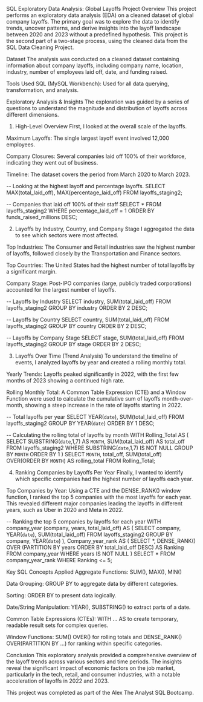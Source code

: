 SQL Exploratory Data Analysis: Global Layoffs
Project Overview
This project performs an exploratory data analysis (EDA) on a cleaned dataset of global company layoffs. The primary goal was to explore the data to identify trends, uncover patterns, and derive insights into the layoff landscape between 2020 and 2023 without a predefined hypothesis. This project is the second part of a two-stage process, using the cleaned data from the SQL Data Cleaning Project.

Dataset
The analysis was conducted on a cleaned dataset containing information about company layoffs, including company name, location, industry, number of employees laid off, date, and funding raised.

Tools Used
SQL (MySQL Workbench): Used for all data querying, transformation, and analysis.

Exploratory Analysis & Insights
The exploration was guided by a series of questions to understand the magnitude and distribution of layoffs across different dimensions.

1. High-Level Overview
First, I looked at the overall scale of the layoffs.

Maximum Layoffs: The single largest layoff event involved 12,000 employees.

Company Closures: Several companies laid off 100% of their workforce, indicating they went out of business.

Timeline: The dataset covers the period from March 2020 to March 2023.

-- Looking at the highest layoff and percentage layoffs.
SELECT MAX(total_laid_off), MAX(percentage_laid_off)
FROM layoffs_staging2;

-- Companies that laid off 100% of their staff
SELECT *
FROM layoffs_staging2
WHERE percentage_laid_off = 1
ORDER BY funds_raised_millions DESC;

2. Layoffs by Industry, Country, and Company Stage
I aggregated the data to see which sectors were most affected.

Top Industries: The Consumer and Retail industries saw the highest number of layoffs, followed closely by the Transportation and Finance sectors.

Top Countries: The United States had the highest number of total layoffs by a significant margin.

Company Stage: Post-IPO companies (large, publicly traded corporations) accounted for the largest number of layoffs.

-- Layoffs by Industry
SELECT industry, SUM(total_laid_off)
FROM layoffs_staging2
GROUP BY industry
ORDER BY 2 DESC;

-- Layoffs by Country
SELECT country, SUM(total_laid_off)
FROM layoffs_staging2
GROUP BY country
ORDER BY 2 DESC;

-- Layoffs by Company Stage
SELECT stage, SUM(total_laid_off)
FROM layoffs_staging2
GROUP BY stage
ORDER BY 2 DESC;

3. Layoffs Over Time (Trend Analysis)
To understand the timeline of events, I analyzed layoffs by year and created a rolling monthly total.

Yearly Trends: Layoffs peaked significantly in 2022, with the first few months of 2023 showing a continued high rate.

Rolling Monthly Total: A Common Table Expression (CTE) and a Window Function were used to calculate the cumulative sum of layoffs month-over-month, showing a steep increase in the rate of layoffs starting in 2022.

-- Total layoffs per year
SELECT YEAR(`date`), SUM(total_laid_off)
FROM layoffs_staging2
GROUP BY YEAR(`date`)
ORDER BY 1 DESC;

-- Calculating the rolling total of layoffs by month
WITH Rolling_Total AS
(
    SELECT SUBSTRING(`date`,1,7) AS `MONTH`, SUM(total_laid_off) AS total_off
    FROM layoffs_staging2
    WHERE SUBSTRING(`date`,1,7) IS NOT NULL
    GROUP BY `MONTH`
    ORDER BY 1
)
SELECT `MONTH`, total_off, SUM(total_off) OVER(ORDER BY `MONTH`) AS rolling_total
FROM Rolling_Total;

4. Ranking Companies by Layoffs Per Year
Finally, I wanted to identify which specific companies had the highest number of layoffs each year.

Top Companies by Year: Using a CTE and the DENSE_RANK() window function, I ranked the top 5 companies with the most layoffs for each year. This revealed different major companies leading the layoffs in different years, such as Uber in 2020 and Meta in 2022.

-- Ranking the top 5 companies by layoffs for each year
WITH company_year (company, years, total_laid_off) AS
(
    SELECT company, YEAR(`date`), SUM(total_laid_off)
    FROM layoffs_staging2
    GROUP BY company, YEAR(`date`)
), Company_year_rank AS
(
    SELECT *,
    DENSE_RANK() OVER (PARTITION BY years ORDER BY total_laid_off DESC) AS Ranking
    FROM company_year
    WHERE years IS NOT NULL
)
SELECT *
FROM company_year_rank
WHERE Ranking <= 5;

Key SQL Concepts Applied
Aggregate Functions: SUM(), MAX(), MIN()

Data Grouping: GROUP BY to aggregate data by different categories.

Sorting: ORDER BY to present data logically.

Date/String Manipulation: YEAR(), SUBSTRING() to extract parts of a date.

Common Table Expressions (CTEs): WITH ... AS to create temporary, readable result sets for complex queries.

Window Functions: SUM() OVER() for rolling totals and DENSE_RANK() OVER(PARTITION BY ...) for ranking within specific categories.

Conclusion
This exploratory analysis provided a comprehensive overview of the layoff trends across various sectors and time periods. The insights reveal the significant impact of economic factors on the job market, particularly in the tech, retail, and consumer industries, with a notable acceleration of layoffs in 2022 and 2023.

This project was completed as part of the Alex The Analyst SQL Bootcamp.
